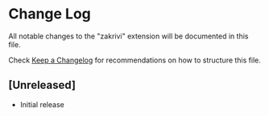 # Change Log

All notable changes to the "zakrivi" extension will be documented in this file.

Check [Keep a Changelog](http://keepachangelog.com/) for recommendations on how to structure this file.

## [Unreleased]

- Initial release